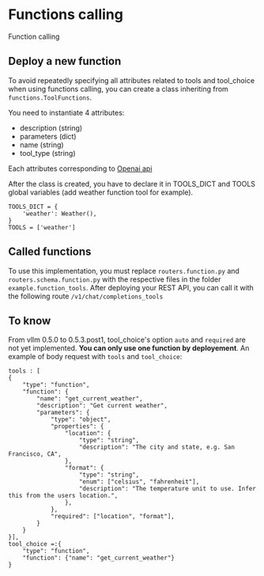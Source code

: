 # Functions calling
Function calling

## Deploy a new function
To avoid repeatedly specifying all attributes related to tools and tool_choice when using functions calling, you can create a class inheriting from ```functions.ToolFunctions```. 

You need to instantiate 4 attributes: 
 - description (string)
 - parameters (dict)
 - name (string)
 - tool_type (string) 

Each attributes corresponding to [Openai api](https://platform.openai.com/docs/api-reference/chat/create#chat-create-tools)

After the class is created, you have to declare it in TOOLS_DICT and TOOLS global variables (add weather function tool for example).

```
TOOLS_DICT = {
    'weather': Weather(),
}
TOOLS = ['weather']
```

## Called functions
To use this implementation, you must replace ```routers.function.py``` and ```routers.schema.function.py``` with the respective files in the folder ```example.function_tools```.
After deploying your REST API, you can call it with the following route ```/v1/chat/completions_tools```

## To know

From vllm 0.5.0 to 0.5.3.post1, tool_choice's option ```auto``` and ```required``` are not yet implemented. **You can only use one function by deployement**. An example of body request with ```tools``` and ```tool_choice```: 

```
tools : [
{
    "type": "function",
    "function": {
        "name": "get_current_weather",
        "description": "Get current weather",
        "parameters": {
            "type": "object",
            "properties": {
                "location": {
                    "type": "string",
                    "description": "The city and state, e.g. San Francisco, CA",
                },
                "format": {
                    "type": "string",
                    "enum": ["celsius", "fahrenheit"],
                    "description": "The temperature unit to use. Infer this from the users location.",
                },
            },
            "required": ["location", "format"],
        }
    }
}],
tool_choice =:{
    "type": "function",
    "function": {"name": "get_current_weather"}
}
```

